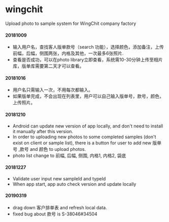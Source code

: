 # wingchit

Upload photo to sample system for WingChit company factory

<h4>20181009</h4>
<ul>
 <li> 输入用户名，查找客人版单款号（search 功能），选择颜色，添加备注，上传前幅，后幅，侧围两张，内格及其他，一次最多6张照片. </li>
 <li>查看是否成功，可以在photo library立即查看，系统需10-30分钟上传至相片库，版单库需要第二天才可以查看。</li>
 </ul>
<h4>20181016 </h4>
<ul>
<li> 用户名只需输入一次，不用每次都输入。</li>
 <li>如果版单完成，不会出现在列表里，用户可以自己输入版单号，款号，颜色，上传照片。</li>
</ul>
<h4>20181210</h4> 
<ul>
<li>Android can update new version of app locally, and don't need to install it manually after this version. </li>
<li>In order to uploading new photos to some completed samples (don't exist on client or sample list), there is a button for user to add new 版单号 ,款号 and 颜色 to upload photos.
<li> photo list change to 前幅, 后幅, 侧围, 内格1, 内格2, 袋底</li>
</ul>
<h4>20181227</h4>
<ul>
  <li>Validate user input new sampleId and typeId</li>
  <li>When app start, app auto check version and update locally </li>
</ul>
<h4>20190319</h4>
<ul>
  <li>drag down 客户排单表 and refresh local data.</li>
  <li>fixed bug about 款号 is S-38046#34504 </li>
</ul>

